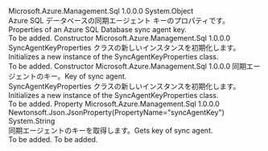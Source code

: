 <Type Name="SyncAgentKeyProperties" FullName="Microsoft.Azure.Management.Sql.Models.SyncAgentKeyProperties">
  <TypeSignature Language="C#" Value="public class SyncAgentKeyProperties" />
  <TypeSignature Language="ILAsm" Value=".class public auto ansi beforefieldinit SyncAgentKeyProperties extends System.Object" />
  <TypeSignature Language="DocId" Value="T:Microsoft.Azure.Management.Sql.Models.SyncAgentKeyProperties" />
  <TypeSignature Language="VB.NET" Value="Public Class SyncAgentKeyProperties" />
  <TypeSignature Language="F#" Value="type SyncAgentKeyProperties = class" />
  <AssemblyInfo>
    <AssemblyName>Microsoft.Azure.Management.Sql</AssemblyName>
    <AssemblyVersion>1.0.0.0</AssemblyVersion>
  </AssemblyInfo>
  <Base>
    <BaseTypeName>System.Object</BaseTypeName>
  </Base>
  <Interfaces />
  <Docs>
    <summary>
            <span data-ttu-id="93920-101">Azure SQL データベースの同期エージェント キーのプロパティです。</span><span class="sxs-lookup"><span data-stu-id="93920-101">Properties of an Azure SQL Database sync agent key.</span></span>
            </summary>
    <remarks>To be added.</remarks>
  </Docs>
  <Members>
    <Member MemberName=".ctor">
      <MemberSignature Language="C#" Value="public SyncAgentKeyProperties ();" />
      <MemberSignature Language="ILAsm" Value=".method public hidebysig specialname rtspecialname instance void .ctor() cil managed" />
      <MemberSignature Language="DocId" Value="M:Microsoft.Azure.Management.Sql.Models.SyncAgentKeyProperties.#ctor" />
      <MemberSignature Language="VB.NET" Value="Public Sub New ()" />
      <MemberType>Constructor</MemberType>
      <AssemblyInfo>
        <AssemblyName>Microsoft.Azure.Management.Sql</AssemblyName>
        <AssemblyVersion>1.0.0.0</AssemblyVersion>
      </AssemblyInfo>
      <Parameters />
      <Docs>
        <summary>
            <span data-ttu-id="93920-102">SyncAgentKeyProperties クラスの新しいインスタンスを初期化します。</span><span class="sxs-lookup"><span data-stu-id="93920-102">Initializes a new instance of the SyncAgentKeyProperties class.</span></span>
            </summary>
        <remarks>To be added.</remarks>
      </Docs>
    </Member>
    <Member MemberName=".ctor">
      <MemberSignature Language="C#" Value="public SyncAgentKeyProperties (string syncAgentKey = null);" />
      <MemberSignature Language="ILAsm" Value=".method public hidebysig specialname rtspecialname instance void .ctor(string syncAgentKey) cil managed" />
      <MemberSignature Language="DocId" Value="M:Microsoft.Azure.Management.Sql.Models.SyncAgentKeyProperties.#ctor(System.String)" />
      <MemberSignature Language="VB.NET" Value="Public Sub New (Optional syncAgentKey As String = null)" />
      <MemberSignature Language="F#" Value="new Microsoft.Azure.Management.Sql.Models.SyncAgentKeyProperties : string -&gt; Microsoft.Azure.Management.Sql.Models.SyncAgentKeyProperties" Usage="new Microsoft.Azure.Management.Sql.Models.SyncAgentKeyProperties syncAgentKey" />
      <MemberType>Constructor</MemberType>
      <AssemblyInfo>
        <AssemblyName>Microsoft.Azure.Management.Sql</AssemblyName>
        <AssemblyVersion>1.0.0.0</AssemblyVersion>
      </AssemblyInfo>
      <Parameters>
        <Parameter Name="syncAgentKey" Type="System.String" />
      </Parameters>
      <Docs>
        <param name="syncAgentKey"><span data-ttu-id="93920-103">同期エージェントのキー。</span><span class="sxs-lookup"><span data-stu-id="93920-103">Key of sync agent.</span></span></param>
        <summary>
            <span data-ttu-id="93920-104">SyncAgentKeyProperties クラスの新しいインスタンスを初期化します。</span><span class="sxs-lookup"><span data-stu-id="93920-104">Initializes a new instance of the SyncAgentKeyProperties class.</span></span>
            </summary>
        <remarks>To be added.</remarks>
      </Docs>
    </Member>
    <Member MemberName="SyncAgentKey">
      <MemberSignature Language="C#" Value="public string SyncAgentKey { get; }" />
      <MemberSignature Language="ILAsm" Value=".property instance string SyncAgentKey" />
      <MemberSignature Language="DocId" Value="P:Microsoft.Azure.Management.Sql.Models.SyncAgentKeyProperties.SyncAgentKey" />
      <MemberSignature Language="VB.NET" Value="Public ReadOnly Property SyncAgentKey As String" />
      <MemberSignature Language="F#" Value="member this.SyncAgentKey : string" Usage="Microsoft.Azure.Management.Sql.Models.SyncAgentKeyProperties.SyncAgentKey" />
      <MemberType>Property</MemberType>
      <AssemblyInfo>
        <AssemblyName>Microsoft.Azure.Management.Sql</AssemblyName>
        <AssemblyVersion>1.0.0.0</AssemblyVersion>
      </AssemblyInfo>
      <Attributes>
        <Attribute>
          <AttributeName>Newtonsoft.Json.JsonProperty(PropertyName="syncAgentKey")</AttributeName>
        </Attribute>
      </Attributes>
      <ReturnValue>
        <ReturnType>System.String</ReturnType>
      </ReturnValue>
      <Docs>
        <summary>
            <span data-ttu-id="93920-105">同期エージェントのキーを取得します。</span><span class="sxs-lookup"><span data-stu-id="93920-105">Gets key of sync agent.</span></span>
            </summary>
        <value>To be added.</value>
        <remarks>To be added.</remarks>
      </Docs>
    </Member>
  </Members>
</Type>